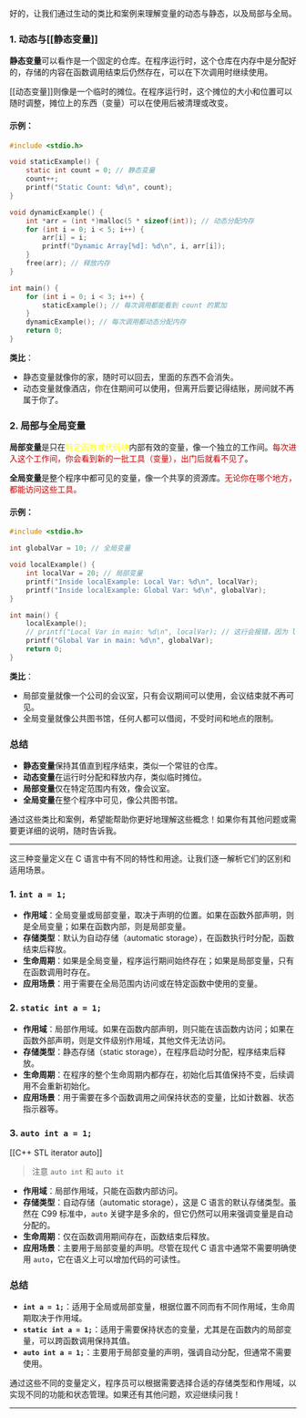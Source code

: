 好的，让我们通过生动的类比和案例来理解变量的动态与静态，以及局部与全局。

### 1. 动态与[[静态变量]]

**静态变量**可以看作是一个固定的仓库。在程序运行时，这个仓库在内存中是分配好的，存储的内容在函数调用结束后仍然存在，可以在下次调用时继续使用。

[[动态变量]]则像是一个临时的摊位。在程序运行时，这个摊位的大小和位置可以随时调整，摊位上的东西（变量）可以在使用后被清理或改变。

#### 示例：

```c
#include <stdio.h>

void staticExample() {
    static int count = 0; // 静态变量
    count++;
    printf("Static Count: %d\n", count);
}

void dynamicExample() {
    int *arr = (int *)malloc(5 * sizeof(int)); // 动态分配内存
    for (int i = 0; i < 5; i++) {
        arr[i] = i;
        printf("Dynamic Array[%d]: %d\n", i, arr[i]);
    }
    free(arr); // 释放内存
}

int main() {
    for (int i = 0; i < 3; i++) {
        staticExample(); // 每次调用都能看到 count 的累加
    }
    dynamicExample(); // 每次调用都动态分配内存
    return 0;
}
```

**类比**：
- 静态变量就像你的家，随时可以回去，里面的东西不会消失。
- 动态变量就像酒店，你在住期间可以使用，但离开后要记得结账，房间就不再属于你了。

### 2. 局部与全局变量

**局部变量**是只在<font color="#ffff00">特定函数或代码块</font>内部有效的变量，像一个独立的工作间。<font color="#c00000">每次进入这个工作间，你会看到新的一批工具（变量），出门后就看不见了</font>。

**全局变量**是整个程序中都可见的变量，像一个共享的资源库。<font color="#c00000">无论你在哪个地方，都能访问这些工具。</font>

#### 示例：

```c
#include <stdio.h>

int globalVar = 10; // 全局变量

void localExample() {
    int localVar = 20; // 局部变量
    printf("Inside localExample: Local Var: %d\n", localVar);
    printf("Inside localExample: Global Var: %d\n", globalVar);
}

int main() {
    localExample();
    // printf("Local Var in main: %d\n", localVar); // 这行会报错，因为 localVar 只在 localExample 中有效
    printf("Global Var in main: %d\n", globalVar);
    return 0;
}
```

**类比**：
- 局部变量就像一个公司的会议室，只有会议期间可以使用，会议结束就不再可见。
- 全局变量就像公共图书馆，任何人都可以借阅，不受时间和地点的限制。

### 总结

- **静态变量**保持其值直到程序结束，类似一个常驻的仓库。
- **动态变量**在运行时分配和释放内存，类似临时摊位。
- **局部变量**仅在特定范围内有效，像会议室。
- **全局变量**在整个程序中可见，像公共图书馆。

通过这些类比和案例，希望能帮助你更好地理解这些概念！如果你有其他问题或需要更详细的说明，随时告诉我。

---

这三种变量定义在 C 语言中有不同的特性和用途。让我们逐一解析它们的区别和适用场景。

### 1. `int a = 1;`

- **作用域**：全局变量或局部变量，取决于声明的位置。如果在函数外部声明，则是全局变量；如果在函数内部，则是局部变量。
- **存储类型**：默认为自动存储（automatic storage），在函数执行时分配，函数结束后释放。
- **生命周期**：如果是全局变量，程序运行期间始终存在；如果是局部变量，只有在函数调用时存在。
- **应用场景**：用于需要在全局范围内访问或在特定函数中使用的变量。

### 2. `static int a = 1;`

- **作用域**：局部作用域。如果在函数内部声明，则只能在该函数内访问；如果在函数外部声明，则是文件级别作用域，其他文件无法访问。
- **存储类型**：静态存储（static storage），在程序启动时分配，程序结束后释放。
- **生命周期**：在程序的整个生命周期内都存在，初始化后其值保持不变，后续调用不会重新初始化。
- **应用场景**：用于需要在多个函数调用之间保持状态的变量，比如计数器、状态指示器等。

### 3. `auto int a = 1;` 
[[C++ STL iterator auto]] 
>注意 `auto int` 和 `auto it`
- **作用域**：局部作用域，只能在函数内部访问。
- **存储类型**：自动存储（automatic storage），这是 C 语言的默认存储类型。虽然在 C99 标准中，`auto` 关键字是多余的，但它仍然可以用来强调变量是自动分配的。
- **生命周期**：仅在函数调用期间存在，函数结束后释放。
- **应用场景**：主要用于局部变量的声明。尽管在现代 C 语言中通常不需要明确使用 `auto`，它在语义上可以增加代码的可读性。

### 总结

- **`int a = 1;`**：适用于全局或局部变量，根据位置不同而有不同作用域，生命周期取决于作用域。
- **`static int a = 1;`**：适用于需要保持状态的变量，尤其是在函数内的局部变量，可以跨函数调用保持其值。
- **`auto int a = 1;`**：主要用于局部变量的声明，强调自动分配，但通常不需要使用。

通过这些不同的变量定义，程序员可以根据需要选择合适的存储类型和作用域，以实现不同的功能和状态管理。如果还有其他问题，欢迎继续问我！

---

